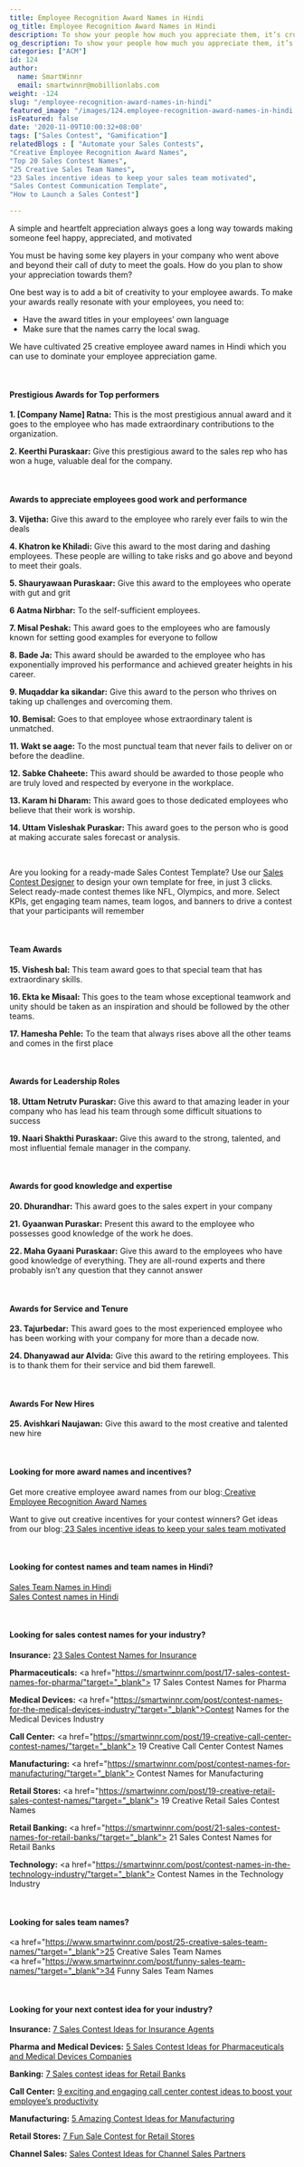 ```yaml
---
title: Employee Recognition Award Names in Hindi
og_title: Employee Recognition Award Names in Hindi
description: To show your people how much you appreciate them, it’s crucial that you put in some thought and creativity into your employee recognition awards. Here’s a list of 25 creative employee award names in Hindi which you use to dominate your employee appreciation game.
og_description: To show your people how much you appreciate them, it’s crucial that you put in some thought and creativity into your employee recognition awards. Here’s a list of 25 creative employee award names in Hindi which you use to dominate your employee appreciation game.
categories: ["ACM"]
id: 124
author:
  name: SmartWinnr
  email: smartwinnr@mobillionlabs.com
weight: -124
slug: "/employee-recognition-award-names-in-hindi"
featured_image: "/images/124.employee-recognition-award-names-in-hindi.jpg"
isFeatured: false
date: '2020-11-09T10:00:32+08:00'
tags: ["Sales Contest", "Gamification"]
relatedBlogs : [ "Automate your Sales Contests",
"Creative Employee Recognition Award Names",
"Top 20 Sales Contest Names",
"25 Creative Sales Team Names",
"23 Sales incentive ideas to keep your sales team motivated",
"Sales Contest Communication Template", 
"How to Launch a Sales Contest"]

---
```


A simple and heartfelt appreciation always goes a long way towards making someone feel happy, appreciated, and motivated

You must be having some key players in your company who went above and beyond their call of duty to meet the goals. How do you plan to show your appreciation towards them? 

One best way is to add a bit of creativity to your employee awards. To make your awards really resonate with your employees, you need to:

* Have the award titles in your employees’ own language
* Make sure that the names carry the local swag.

We have cultivated 25 creative employee award names in Hindi which you can use to dominate your employee appreciation game. 

<br>

<div>
  <h4><b>Prestigious Awards for Top performers</b></h4>
</div>

**1. [Company Name] Ratna:** This is the most prestigious annual award and it goes to the employee who has made extraordinary contributions to the organization.

**2. Keerthi Puraskaar:** Give this prestigious award to the sales rep who has won a huge, valuable deal for the company.

<br>
<div>
  <h4><b>Awards to appreciate employees good work and performance</b></h4>
</div>

**3. Vijetha:** Give this award to the employee who rarely ever fails to win the deals

**4. Khatron ke Khiladi:** Give this award to the most daring and dashing employees. These people are willing to take risks and go above and beyond to meet their goals.

**5. Shauryawaan Puraskaar:** Give this award to the employees who operate with gut and grit

**6 Aatma Nirbhar:** To the self-sufficient employees.

**7. Misal Peshak:** This award goes to the employees who are famously known for setting good examples for everyone to follow

**8. Bade Ja:** This award should be awarded to the employee who has exponentially improved his performance and achieved greater heights in his career.

**9. Muqaddar ka sikandar:** Give this award to the person who thrives on taking up challenges and overcoming them.

**10. Bemisal:** Goes to that employee whose extraordinary talent is unmatched.

**11. Wakt se aage:** To the most punctual team that never fails to deliver on or before the deadline.

**12. Sabke Chaheete:** This award should be awarded to those people who are truly loved and respected by everyone in the workplace.

**13. Karam hi Dharam:** This award goes to those dedicated employees who believe that their work is worship.

**14. Uttam Visleshak Puraskar:** This award goes to the person who is good at making accurate sales forecast or analysis.

<br>

<div class="ml_pro_tip ml-margin-top10 ml-margin-bottom10">
  <p>Are you looking for a ready-made Sales Contest Template? Use our <a href="https://tools.smartwinnr.com/#/contest-theme-generator" rel="noreferrer" target="_blank"> Sales Contest Designer</a> to design your own template for free, in just 3 clicks. Select ready-made contest themes like NFL, Olympics, and more. Select KPIs, get engaging team names, team logos, and banners to drive a contest that your participants will remember</p>
</div>

<br>

<div>
  <h4><b>Team Awards</b></h4>
</div>

**15. Vishesh bal:** This team award goes to that special team that has extraordinary skills.

**16. Ekta ke Misaal:** This goes to the team whose exceptional teamwork and unity should be taken as an inspiration and should be followed by the other teams.

**17. Hamesha Pehle:** To the team that always rises above all the other teams and comes in the first place

<br>

<div>
  <h4><b>Awards for Leadership Roles</b></h4>
</div>

**18. Uttam Netrutv Puraskar:** Give this award to that amazing leader in your company who has lead his team through some difficult situations to success

**19. Naari Shakthi Puraskaar:** Give this award to the strong, talented, and most influential female manager in the company.

<br>

<div>
  <h4><b>Awards for good knowledge and expertise</b></h4>
</div>

**20. Dhurandhar:** This award goes to the sales expert in your company

**21. Gyaanwan Puraskar:** Present this award to the employee who possesses good knowledge of the work he does.

**22. Maha Gyaani Puraskaar:** Give this award to the employees who have good knowledge of everything. They are all-round experts and there probably isn’t any question that they cannot answer

<br>
<div>
  <h4><b>Awards for Service and Tenure</b></h4>
</div>

**23. Tajurbedar:** This award goes to the most experienced employee who has been working with your company for more than a decade now.

**24. Dhanyawad aur Alvida:** Give this award to the retiring employees. This is to thank them for their service and bid them farewell.

<br>
<div>
  <h4><b>Awards For New Hires</b></h4>
</div>

**25. Avishkari Naujawan:** Give this award to the most creative and talented new hire

<br>

#### **Looking for more award names and incentives?**

Get more creative employee award names from our blog:<a href="https://smartwinnr.com/post/creative-employee-recognition-award-names/" target="_blank"> Creative Employee Recognition Award Names</a>

Want to give out creative incentives for your contest winners? Get ideas from our blog:<a href="https://www.smartwinnr.com/post/sales-incentive-ideas-to-keep-your-sales-team-motivated/"> 23 Sales incentive ideas to keep your sales team motivated </a>

<br>

#### **Looking for contest names and team names in Hindi?**

<a href="https://smartwinnr.com/post/sales-team-names-in-hindi/" target="_blank">Sales Team Names in Hindi</a>
<br>
<a href="https://smartwinnr.com/post/sales-contest-names-in-hindi/" target="_blank">Sales Contest names in Hindi</a>

<br>

#### **Looking for sales contest names for your industry?**

**Insurance:** <a href="https://www.smartwinnr.com/post/sales-contests-for-the-insurance-agents/" target="_blank">23 Sales Contest Names for Insurance</a>

**Pharmaceuticals:** <a href="https://smartwinnr.com/post/17-sales-contest-names-for-pharma/"target="_blank"> 17 Sales Contest Names for Pharma</a>

**Medical Devices:** <a href="https://smartwinnr.com/post/contest-names-for-the-medical-devices-industry/"target="_blank">Contest Names for the Medical Devices Industry</a>

**Call Center:** <a href="https://smartwinnr.com/post/19-creative-call-center-contest-names/"target="_blank"> 19 Creative Call Center Contest Names</a>

**Manufacturing:** <a href="https://smartwinnr.com/post/contest-names-for-manufacturing/"target="_blank"> Contest Names for Manufacturing </a>

**Retail Stores:** <a href="https://smartwinnr.com/post/19-creative-retail-sales-contest-names/"target="_blank"> 19 Creative Retail Sales Contest Names</a>

**Retail Banking:** <a href="https://smartwinnr.com/post/21-sales-contest-names-for-retail-banks/"target="_blank"> 21 Sales Contest Names for Retail Banks</a>

**Technology:** <a href="https://smartwinnr.com/post/contest-names-in-the-technology-industry/"target="_blank"> Contest Names in the Technology Industry </a>

<br>

#### **Looking for sales team names?**

<a href="https://www.smartwinnr.com/post/25-creative-sales-team-names/"target="_blank">25 Creative Sales Team Names</a><br>
<a href="https://www.smartwinnr.com/post/funny-sales-team-names/"target="_blank">34 Funny Sales Team Names</a>

<br>

#### **Looking for your next contest idea for your industry?**

**Insurance:** <a href="https://www.smartwinnr.com/post/sales-contests-for-the-insurance-agents/" target="_blank">7 Sales Contest Ideas for Insurance Agents</a>

**Pharma and Medical Devices:** <a href="https://www.smartwinnr.com/post/5-sales-contests-for-pharma-and-medical-device-companies/" target="_blank"> 5 Sales Contest Ideas for Pharmaceuticals and Medical Devices Companies</a>

**Banking:** <a href="https://www.smartwinnr.com/post/7-sales-contests-for-retail-banks/" target="_blank"> 7 Sales contest ideas for Retail Banks</a>

**Call Center:** <a href="https://www.smartwinnr.com/post/9-exciting-and-engaging-call-center-contest-ideas-to-boost-your-employee-productivity/" target="_blank"> 9 exciting and engaging call center contest ideas to boost your employee’s productivity</a>

**Manufacturing:** <a href="https://www.smartwinnr.com/post/5-amazing-contest-ideas-for-manufacturing-units/" target="_blank"> 5 Amazing Contest Ideas for Manufacturing</a>

**Retail Stores:** <a href="https://www.smartwinnr.com/post/7-fun-sales-contests-for-retail-stores/" target="_blank"> 7 Fun Sale Contest for Retail Stores </a>

**Channel Sales:** <a href="https://www.smartwinnr.com/post/sales-contest-ideas-for-channel-sales-partners/" target="_blank"> Sales Contest Ideas for Channel Sales Partners</a>
